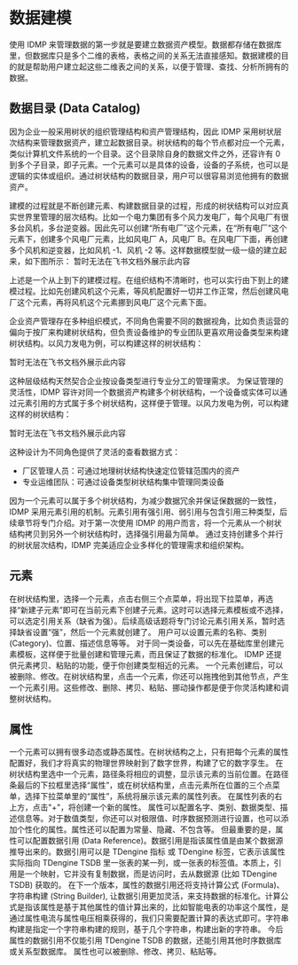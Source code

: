 # 数据建模

使用 IDMP 来管理数据的第一步就是要建立数据资产模型。数据都存储在数据库里，但数据库只是多个二维的表格，表格之间的关系无法直接感知。数据建模的目的就是帮助用户建立起这些二维表之间的关系，以便于管理、查找、分析所拥有的数据。

## 数据目录 (Data Catalog)

因为企业一般采用树状的组织管理结构和资产管理结构，因此 IDMP 采用树状层次结构来管理数据资产，建立起数据目录。树状结构的每个节点都对应一个元素，类似计算机文件系统的一个目录。这个目录除自身的数据文件之外，还容许有 0 到多个子目录，即子元素。一个元素可以是具体的设备，设备的子系统，也可以是逻辑的实体或组织。通过树状结构的数据目录，用户可以很容易浏览他拥有的数据资产。

建模的过程就是不断创建元素、构建数据目录的过程，形成的树状结构可以对应真实世界里管理的层次结构。比如一个电力集团有多个风力发电厂，每个风电厂有很多台风机，多台逆变器。因此先可以创建“所有电厂”这个元素，在“所有电厂”这个元素下，创建多个风电厂元素，比如风电厂 A，风电厂 B。在风电厂下面，再创建多个风机和逆变器，比如风机 -1、风机 -2 等。这样数据模型就一级一级的建立起来，如下图所示：
暂时无法在飞书文档外展示此内容

上述是一个从上到下的建模过程。在组织结构不清晰时，也可以实行由下到上的建模过程。比如先创建风机这个元素，等风机配置好一切并工作正常，然后创建风电厂这个元素，再将风机这个元素挪到风电厂这个元素下面。

企业资产管理存在多种组织模式，不同角色需要不同的数据视角，比如负责运营的偏向于按厂来构建树状结构，但负责设备维护的专业团队更喜欢用设备类型来构建树状结构。以风力发电为例，可以构建这样的树状结构：

暂时无法在飞书文档外展示此内容

这种层级结构天然契合企业按设备类型进行专业分工的管理需求。
为保证管理的灵活性，IDMP 容许对同一个数据资产构建多个树状结构，一个设备或实体可以通过元素引用的方式属于多个树状结构，这样便于管理。以风力发电为例，可以构建这样的树状结构：

暂时无法在飞书文档外展示此内容

这种设计为不同角色提供了灵活的查看数据方式：

- 厂区管理人员：可通过地理树状结构快速定位管辖范围内的资产
- 专业运维团队：可通过设备类型树状结构集中管理同类设备

因为一个元素可以属于多个树状结构，为减少数据冗余并保证保数据的一致性，IDMP 采用元素引用的机制。元素引用有强引用、弱引用与包含引用三种类型，后续章节将专门介绍。对于第一次使用 IDMP 的用户而言，将一个元素从一个树状结构拷贝到另外一个树状结构时，选择强引用最为简单。
通过支持创建多个并行的树状层次结构，IDMP 完美适应企业多样化的管理需求和组织架构。

## 元素

在树状结构里，选择一个元素，点击右侧三个点菜单，将出现下拉菜单，再选择“新建子元素”即可在当前元素下创建子元素。这时可以选择元素模板或不选择，可以选定引用关系（缺省为强）。后续高级话题将专门讨论元素引用关系，暂时选择缺省设置“强”，然后一个元素就创建了。
用户可以设置元素的名称、类别 (Category)、位置、描述信息等等。
对于同一类设备，可以先在基础库里创建元素模板，这样便于批量创建和管理元素，而且保证了数据的标准化。
IDMP 还提供元素拷贝、粘贴的功能，便于你创建类型相近的元素。
一个元素创建后，可以被删除、修改。在树状结构里，点击一个元素，你还可以拖拽他到其他节点，产生一个元素引用。这些修改、删除、拷贝、粘贴、挪动操作都是便于你灵活构建和调整树状结构。

## 属性

一个元素可以拥有很多动态或静态属性。在树状结构之上，只有把每个元素的属性配置好，我们才将真实的物理世界映射到了数字世界，构建了它的数字孪生。
在树状结构里选中一个元素，路径条将相应的调整，显示该元素的当前位置。在路径条最后的下拉框里选择“属性”，或在树状结构里，点击元素所在位置的三个点菜单，选择下拉菜单里的“属性”，系统将展示该元素的属性列表。
在属性列表的右上方，点击"+"，将创建一个新的属性。
属性可以配置名字、类别、数据类型、描述信息等。对于数值类型，你还可以对极限值、时序数据预测进行设置，也可以添加个性化的属性。属性还可以配置为常量、隐藏、不包含等。
但最重要的是，属性可以配置数据引用 (Data Reference)。数据引用是指该属性值是由某个数据源推导出来的。数据引用可以是 TDengine 指标 或 TDengine 标签，它表示该属性实际指向 TDengine TSDB 里一张表的某一列，或一张表的标签值。本质上，引用是一个映射，它并没有复制数据，而是访问时，去从数据源 (比如 TDengine TSDB) 获取的。
在下一个版本，属性的数据引用还将支持计算公式 (Formula)、字符串构建 (String Builder), 让数据引用更加灵活，来支持数据的标准化。计算公式是指该属性是基于其他属性的值计算出来的，比如智能电表的功率这个属性，是通过属性电流与属性电压相乘获得的，我们只需要配置计算的表达式即可。字符串构建是指定一个字符串构建的规则，基于几个字符串，构建出新的字符串。
今后属性的数据引用不仅能引用 TDengine TSDB 的数据，还能引用其他时序数据库或关系型数据库。
属性也可以被删除、修改、拷贝、粘贴等。
